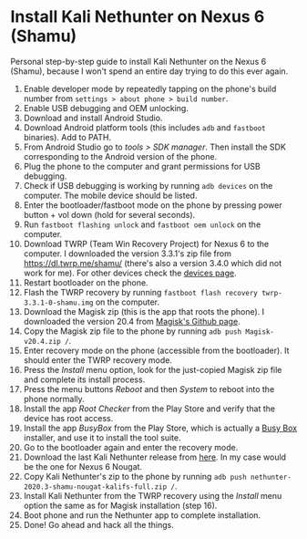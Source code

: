 # Install Kali Nethunter on Nexus 6 (Shamu)
Personal step-by-step guide to install Kali Nethunter on the Nexus 6 (Shamu), because I won't spend an entire day trying to do this ever again.

1) Enable developer mode by repeatedly tapping on the phone's build number from `settings > about phone > build number`.
2) Enable USB debugging and OEM unlocking.
3) Download and install Android Studio.
4) Download Android platform tools (this includes `adb` and `fastboot` binaries). Add to PATH.
5) From Android Studio go to _tools > SDK manager_. Then install the SDK corresponding to the Android version of the phone.
6) Plug the phone to the computer and grant permissions for USB debugging.
7) Check if USB debugging is working by running `adb devices` on the computer. The mobile device should be listed.
8) Enter the bootloader/fastboot mode on the phone by pressing power button + vol down (hold for several seconds).
9) Run `fastboot flashing unlock` and `fastboot oem unlock` on the computer.
10) Download TWRP (Team Win Recovery Project) for Nexus 6 to the computer. I downloaded the version 3.3.1's zip file from https://dl.twrp.me/shamu/ (there's also a version 3.4.0 which did not work for me). For other devices check the [devices page](https://twrp.me/Devices/).
11) Restart bootloader on the phone.
12) Flash the TWRP recovery by running `fastboot flash recovery twrp-3.3.1-0-shamu.img` on the computer.
13) Download the Magisk zip (this is the app that roots the phone). I downloaded the version 20.4 from [Magisk's Github page](https://github.com/topjohnwu/Magisk/releases/tag/v20.4).
14) Copy the Magisk zip file to the phone by running `adb push Magisk-v20.4.zip /`.
15) Enter recovery mode on the phone (accessible from the bootloader). It should enter the TWRP recovery mode.
16) Press the _Install_ menu option, look for the just-copied Magisk zip file and complete its install process.
17) Press the menu buttons _Reboot_ and then _System_ to reboot into the phone normally.
18) Install the app _Root Checker_ from the Play Store and verify that the device has root access.
19) Install the app _BusyBox_ from the Play Store, which is actually a [Busy Box](https://www.busybox.net/) installer, and use it to install the tool suite.
18) Go to the bootloader again and enter the recovery mode.
19) Download the last Kali Nethunter release from [here](https://www.offensive-security.com/kali-linux-nethunter-download/). In my case would be the one for Nexus 6 Nougat.
20) Copy Kali Nethunter's zip to the phone by running `adb push nethunter-2020.3-shamu-nougat-kalifs-full.zip /`.
19) Install Kali Nethunter from the TWRP recovery using the _Install_ menu option the same as for Magisk installation (step 16).
20) Boot phone and run the Nethunter app to complete installation.
21) Done! Go ahead and hack all the things.
